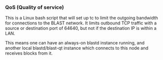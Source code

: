 ### QoS (Quality of service) ###

This is a Linux bash script that will set up tc to limit the outgoing bandwidth for connections to the BLAST network. It limits outbound TCP traffic with a source or destination port of 64640, but not if the destination IP is within a LAN.

This means one can have an always-on blastd instance running, and another local blastd/blast-qt instance which connects to this node and receives blocks from it.
